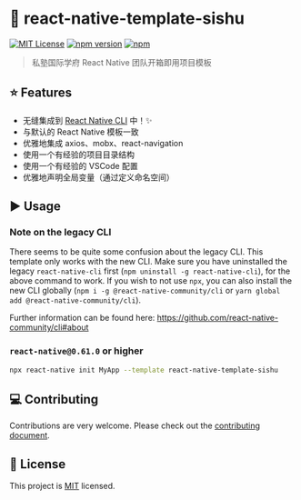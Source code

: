 # 🎨 react-native-template-sishu

[![MIT License](https://img.shields.io/badge/License-MIT-blue.svg)](https://opensource.org/licenses/MIT)
[![npm version](https://img.shields.io/npm/v/react-native-template-sishu.svg)](https://badge.fury.io/js/react-native-template-sishu)
[![npm](https://img.shields.io/npm/dt/react-native-template-sishu.svg)](https://www.npmjs.com/package/react-native-template-sishu)

> 私塾国际学府 React Native 团队开箱即用项目模板

## :star: Features

- 无缝集成到 [React Native CLI](https://github.com/react-native-community/cli) 中！✨
- 与默认的 React Native 模板一致
- 优雅地集成 axios、mobx、react-navigation
- 使用一个有经验的项目目录结构
- 使用一个有经验的 VSCode 配置
- 优雅地声明全局变量（通过定义命名空间）

## :arrow_forward: Usage

### Note on the legacy CLI

There seems to be quite some confusion about the legacy CLI. This template only works with the new CLI. Make sure you have uninstalled the legacy `react-native-cli` first (`npm uninstall -g react-native-cli`), for the above command to work. If you wish to not use `npx`, you can also install the new CLI globally (`npm i -g @react-native-community/cli` or `yarn global add @react-native-community/cli`).

Further information can be found here: https://github.com/react-native-community/cli#about

### `react-native@0.61.0` or higher

```sh
npx react-native init MyApp --template react-native-template-sishu
```

## :computer: Contributing

Contributions are very welcome. Please check out the [contributing document](CONTRIBUTING.md).

## :bookmark: License

This project is [MIT](LICENSE) licensed.
